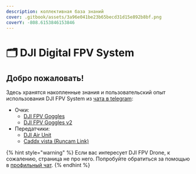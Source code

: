 ```yaml
---
description: коллективная база знаний
cover: .gitbook/assets/3a96e041be23b65becd31d15e892b8bf.png
coverY: -808.6153846153846
---
```


# 🗂 DJI Digital FPV System

## Добро пожаловать!

Здесь хранятся накопленные знания и пользовательский опыт использования DJI FPV System из [чата в telegram](https://t.me/djifpvrus):

* Очки:
  * [DJI FPV Goggles](system/goggles.md#dji-fpv-goggles-v1)
  * [DJI FPV Goggles v2](system/goggles.md#dji-fpv-goggles-v2)
* Передатчики:
  * [DJI Air Unit](system/vtx.md#air-unit)
  * [Caddx vista (Runcam Link)](system/vtx.md#caddx-vista-runcam-link)

{% hint style="warning" %}
Если вас интересует DJI FPV Drone, к сожалению, страница не про него. Попробуйте обратиться за помощью в [профильный чат](http://t.me/djidron).
{% endhint %}
